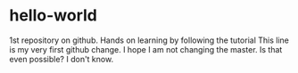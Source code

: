 # hello-world
1st repository on github.  Hands on learning by following the tutorial
This line is my very first github change.  I hope I am not changing the master.  Is that even possible?  I don't know.
